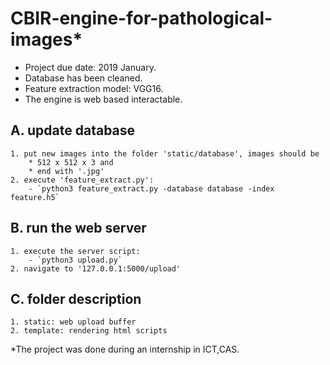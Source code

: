 # CBIR-engine-for-pathological-images*

* Project due date: 2019 January.
* Database has been cleaned.
* Feature extraction model: VGG16.
* The engine is web based interactable.

## A. update database
	1. put new images into the folder 'static/database', images should be 
		* 512 x 512 x 3 and 
		* end with '.jpg'
	2. execute 'feature_extract.py': 
		- `python3 feature_extract.py -database database -index feature.h5`

## B. run the web server
	1. execute the server script: 
		- `python3 upload.py`
	2. navigate to '127.0.0.1:5000/upload'

## C. folder description
	1. static: web upload buffer
	2. template: rendering html scripts
 
*The project was done during an internship in ICT,CAS.
